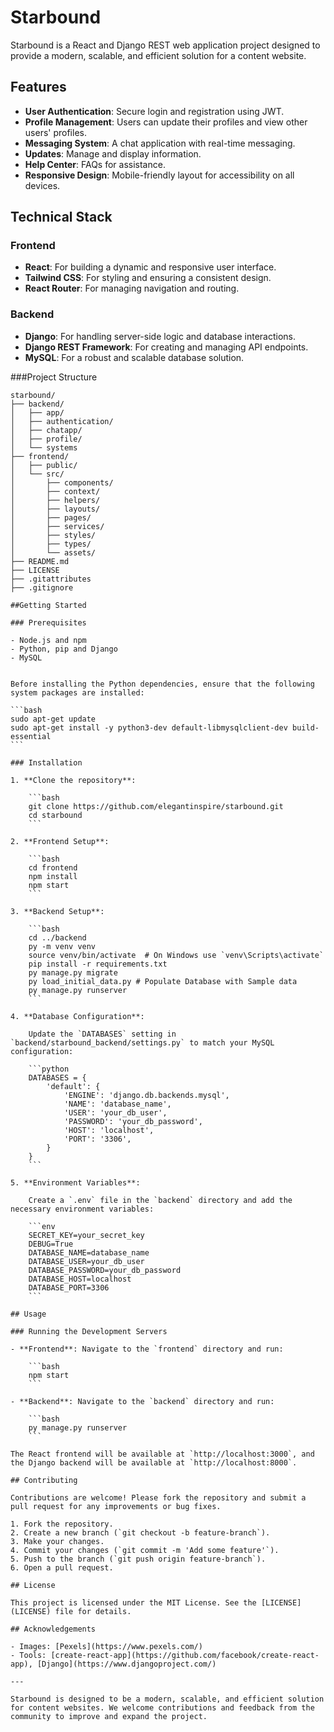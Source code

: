 # Starbound

Starbound is a React and Django REST web application project designed to provide a modern, scalable, and efficient solution for a content website.

## Features

- **User Authentication**: Secure login and registration using JWT.
- **Profile Management**: Users can update their profiles and view other users' profiles.
- **Messaging System**: A chat application with real-time messaging.
- **Updates**: Manage and display information.
- **Help Center**: FAQs for assistance.
- **Responsive Design**: Mobile-friendly layout for accessibility on all devices.

## Technical Stack

### Frontend

- **React**: For building a dynamic and responsive user interface.
- **Tailwind CSS**: For styling and ensuring a consistent design.
- **React Router**: For managing navigation and routing.

### Backend

- **Django**: For handling server-side logic and database interactions.
- **Django REST Framework**: For creating and managing API endpoints.
- **MySQL**: For a robust and scalable database solution.

###Project Structure

````plaintext
starbound/
├── backend/
│   ├── app/
│   ├── authentication/
│   ├── chatapp/
│   ├── profile/
│   └── systems
├── frontend/
│   ├── public/
│   └── src/
│       ├── components/
│       ├── context/
│       ├── helpers/
│       ├── layouts/
│       ├── pages/
│       ├── services/
│       ├── styles/
│       ├── types/
│       └── assets/
├── README.md
├── LICENSE
├── .gitattributes
├── .gitignore

##Getting Started

### Prerequisites

- Node.js and npm
- Python, pip and Django
- MySQL


Before installing the Python dependencies, ensure that the following system packages are installed:

```bash
sudo apt-get update
sudo apt-get install -y python3-dev default-libmysqlclient-dev build-essential
```

### Installation

1. **Clone the repository**:

    ```bash
    git clone https://github.com/elegantinspire/starbound.git
    cd starbound
    ```

2. **Frontend Setup**:

    ```bash
    cd frontend
    npm install
    npm start
    ```

3. **Backend Setup**:

    ```bash
    cd ../backend
    py -m venv venv
    source venv/bin/activate  # On Windows use `venv\Scripts\activate`
    pip install -r requirements.txt
    py manage.py migrate
    py load_initial_data.py # Populate Database with Sample data
    py manage.py runserver
    ```

4. **Database Configuration**:

    Update the `DATABASES` setting in `backend/starbound_backend/settings.py` to match your MySQL configuration:

    ```python
    DATABASES = {
        'default': {
            'ENGINE': 'django.db.backends.mysql',
            'NAME': 'database_name',
            'USER': 'your_db_user',
            'PASSWORD': 'your_db_password',
            'HOST': 'localhost',
            'PORT': '3306',
        }
    }
    ```

5. **Environment Variables**:

    Create a `.env` file in the `backend` directory and add the necessary environment variables:

    ```env
    SECRET_KEY=your_secret_key
    DEBUG=True
    DATABASE_NAME=database_name
    DATABASE_USER=your_db_user
    DATABASE_PASSWORD=your_db_password
    DATABASE_HOST=localhost
    DATABASE_PORT=3306
    ```

## Usage

### Running the Development Servers

- **Frontend**: Navigate to the `frontend` directory and run:

    ```bash
    npm start
    ```

- **Backend**: Navigate to the `backend` directory and run:

    ```bash
    py manage.py runserver
    ```

The React frontend will be available at `http://localhost:3000`, and the Django backend will be available at `http://localhost:8000`.

## Contributing

Contributions are welcome! Please fork the repository and submit a pull request for any improvements or bug fixes.

1. Fork the repository.
2. Create a new branch (`git checkout -b feature-branch`).
3. Make your changes.
4. Commit your changes (`git commit -m 'Add some feature'`).
5. Push to the branch (`git push origin feature-branch`).
6. Open a pull request.

## License

This project is licensed under the MIT License. See the [LICENSE](LICENSE) file for details.

## Acknowledgements

- Images: [Pexels](https://www.pexels.com/)
- Tools: [create-react-app](https://github.com/facebook/create-react-app), [Django](https://www.djangoproject.com/)

---

Starbound is designed to be a modern, scalable, and efficient solution for content websites. We welcome contributions and feedback from the community to improve and expand the project.
````
